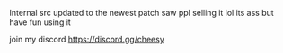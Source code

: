 Internal src updated to the newest patch saw ppl selling it lol its ass but have fun using it

join my discord https://discord.gg/cheesy
